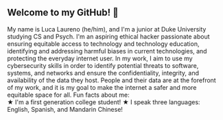 ## Welcome to my GitHub! 👋
My name is Luca Laureno (he/him), and I'm a junior at Duke University studying CS and Psych. I'm an aspiring ethical hacker passionate about ensuring equitable access to technology and technology education, identifying and addressing harmful biases in current technologies, and protecting the everyday internet user. In my work, I aim to use my cybersecurity skills in order to identify potential threats to software, systems, and networks and ensure the confidentiality, integrity, and availability of the data they host. People and their data are at the forefront of my work, and it is my goal to make the internet a safer and more equitable space for all.
Fun facts about me:  
★ I'm a first generation college student!
★ I speak three languages: English, Spanish, and Mandarin Chinese!
